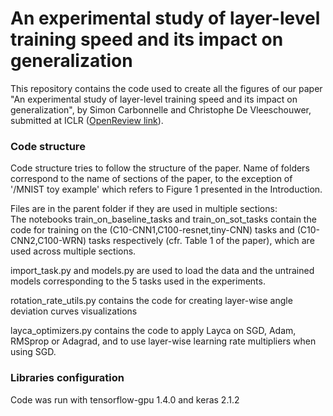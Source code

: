 # An experimental study of layer-level training speed and its impact on generalization
This repository contains the code used to create all the figures of our paper "An experimental study of layer-level training speed and its impact on generalization", by Simon Carbonnelle and Christophe De Vleeschouwer, submitted at ICLR ([OpenReview link](https://openreview.net/forum?id=HkeILsRqFQ)).  

### Code structure
Code structure tries to follow the structure of the paper. Name of folders correspond to the name of sections of the paper, to the exception of '/MNIST toy example' which refers to Figure 1 presented in the Introduction.

Files are in the parent folder if they are used in multiple sections:  
The notebooks train_on_baseline_tasks and train_on_sot_tasks contain the code for training on the (C10-CNN1,C100-resnet,tiny-CNN) tasks and (C10-CNN2,C100-WRN) tasks respectively (cfr. Table 1 of the paper), which are used across multiple sections.

import_task.py and models.py are used to load the data and the untrained models corresponding to the 5 tasks used in the experiments.

rotation_rate_utils.py contains the code for creating layer-wise angle deviation curves visualizations

layca_optimizers.py contains the code to apply Layca on SGD, Adam, RMSprop or Adagrad, and to use layer-wise learning rate multipliers when using SGD.

### Libraries configuration
Code was run with tensorflow-gpu 1.4.0 and keras 2.1.2
